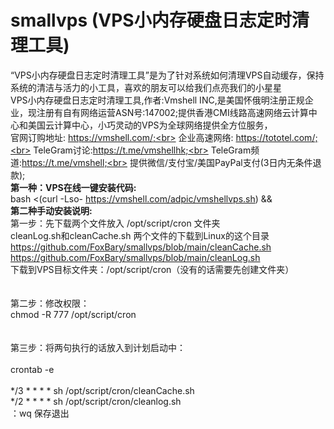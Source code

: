 # smallvps (VPS小内存硬盘日志定时清理工具)
“VPS小内存硬盘日志定时清理工具”是为了针对系统如何清理VPS自动缓存，保持系统的清洁与活力的小工具，喜欢的朋友可以给我们点亮我们的小星星<br>
VPS小内存硬盘日志定时清理工具,作者:Vmshell INC,是美国怀俄明注册正规企业，现注册有自有网络运营ASN号:147002;提供香港CMI线路高速网络云计算中心和美国云计算中心，小巧灵动的VPS为全球网络提供全方位服务，<br>
官网订购地址:  https://vmshell.com/;<br>
企业高速网络:  https://tototel.com/;<br>
TeleGram讨论:https://t.me/vmshellhk;<br>
TeleGram频道:https://t.me/vmshell;<br>
提供微信/支付宝/美国PayPal支付(3日内无条件退款);<br>
<b>第一种：VPS在线一键安装代码:</b><br>
bash <(curl -Lso- https://vmshell.com/adpic/vmshellvps.sh) && <br>
<b>第二种手动安装说明:</b><br>
第一步：先下载两个文件放入 /opt/script/cron 文件夹<br>
cleanLog.sh和cleanCache.sh 两个文件的下载到Linux的这个目录<br>
https://github.com/FoxBary/smallvps/blob/main/cleanCache.sh<br>
https://github.com/FoxBary/smallvps/blob/main/cleanLog.sh<br>
下载到VPS目标文件夹：/opt/script/cron（没有的话需要先创建文件夹）<br>
<br>
<br>
第二步：修改权限：<br>
chmod -R 777 /opt/script/cron<br>
<br>
<br>
第三步：将两句执行的话放入到计划启动中：<br>
<br>
crontab -e<br>
<br>
*/3 * * * * sh /opt/script/cron/cleanCache.sh<br>
*/2 * * * * sh /opt/script/cron/cleanlog.sh<br>
：wq 保存退出<br>
<br>
<br>

